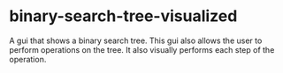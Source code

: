 binary-search-tree-visualized
=============================

A gui that shows a binary search tree. This gui also allows the user to perform operations on the tree. It also visually performs each step of the operation.
